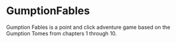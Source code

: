 GumptionFables
==============

Gumption Fables is a point and click adventure game based on the Gumption Tomes from chapters 1 through 10.
